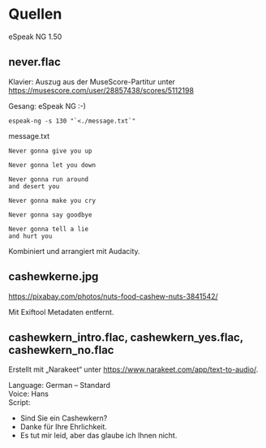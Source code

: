 # Quellen

eSpeak NG 1.50

## never.flac

Klavier: Auszug aus der MuseScore-Partitur unter https://musescore.com/user/28857438/scores/5112198

Gesang: eSpeak NG :-)

```
espeak-ng -s 130 "`<./message.txt`"
```

message.txt

```
Never gonna give you up

Never gonna let you down

Never gonna run around
and desert you

Never gonna make you cry

Never gonna say goodbye

Never gonna tell a lie
and hurt you
```

Kombiniert und arrangiert mit Audacity.

## cashewkerne.jpg

https://pixabay.com/photos/nuts-food-cashew-nuts-3841542/

Mit Exiftool Metadaten entfernt.

## cashewkern_intro.flac, cashewkern_yes.flac, cashewkern_no.flac

Erstellt mit „Narakeet“ unter https://www.narakeet.com/app/text-to-audio/.

Language: German – Standard  
Voice: Hans  
Script:

- Sind Sie ein Cashewkern?
- Danke für Ihre Ehrlichkeit.
- Es tut mir leid, aber das glaube ich Ihnen nicht.
